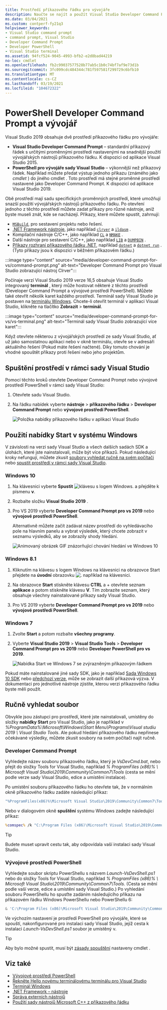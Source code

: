 ```yaml
---
title: Prostředí příkazového řádku pro vývojáře
description: Naučte se najít a použít Visual Studio Developer Command Prompt, Visual Studio Developer PowerShell a terminál sady Visual Studio, které vám umožní snadněji používat nástroje .NET a C++.
ms.date: 03/04/2021
ms.custom: contperf-fy21q3
helpviewer_keywords:
- Visual Studio command prompt
- command prompt, Visual Studio
- Developer Command Prompt
- Developer PowerShell
- Visual Studio terminal
ms.assetid: 94fcf524-9045-4993-bfb2-e2d8bad44219
no-loc: cmdlet
ms.openlocfilehash: fb2c99037577528b77ab5c1b0c74bf7af9e73d1b
ms.sourcegitcommit: 3fc099cdc484344c781f597581f299729c6bfb10
ms.translationtype: MT
ms.contentlocale: cs-CZ
ms.lasthandoff: 03/19/2021
ms.locfileid: "104672322"
---
```

# <a name="developer-command-prompt-and-developer-powershell"></a>PowerShell Developer Command Prompt a vývojář

Visual Studio 2019 obsahuje dvě prostředí příkazového řádku pro vývojáře:

- **Visual Studio Developer Command Prompt** – standardní příkazový řádek s určitými proměnnými prostředí nastavenými na snadnější použití vývojářských nástrojů příkazového řádku. K dispozici od aplikace Visual Studio 2015.
- **PowerShell pro vývojáře sady Visual Studio** – výkonnější než příkazový řádek. Například můžete předat výstup jednoho příkazu (známého jako *cmdlet* ) do jiného cmdlet . Toto prostředí má stejné proměnné prostředí nastavené jako Developer Command Prompt. K dispozici od aplikace Visual Studio 2019.

Obě prostředí mají sadu specifických proměnných prostředí, které umožňují snazší použití vývojářských nástrojů příkazového řádku. Po otevření jednoho z těchto prostředí můžete zadat příkazy pro různé nástroje, aniž byste museli znát, kde se nacházejí. Příkazy, které můžete spustit, zahrnují:

- [`MSBuild`](../../msbuild/msbuild-command-line-reference.md), pro sestavení projektu nebo řešení.
- [.NET Framework nástroje](/dotnet/framework/tools/index), jako například [`clrver`](/dotnet/framework/tools/clrver-exe-clr-version-tool) a [`ildasm`](/dotnet/framework/tools/ildasm-exe-il-disassembler) .
- Kompilační nástroje C/C++, jako například [`CL`](/cpp/build/reference/compiler-command-line-syntax) a [`NMAKE`](/cpp/build/reference/running-nmake) .
- Další nástroje pro sestavení C/C++, jako například [`LIB`](/cpp/build/reference/lib-reference) a [`DUMPBIN`](/cpp/build/reference/dumpbin-reference) .
- [Příkazy rozhraní příkazového řádku .NET](/dotnet/core/tools/index), například [`dotnet`](/dotnet/core/tools/dotnet) a [`dotnet run`](/dotnet/core/tools/dotnet-run) . (Tyto příkazy jsou k dispozici v běžném příkazovém řádku.)

:::image type="content" source="media/developer-command-prompt-for-vs/command-prompt.png" alt-text="Developer Command Prompt pro Visual Studio zobrazující nástroj Clrver":::

Počínaje verzí Visual Studio 2019 verze 16,5 obsahuje Visual Studio integrovaný **terminál** , který může hostovat některé z těchto prostředí (Developer Command Prompt a vývojové prostředí PowerShell). Můžete také otevřít několik karet každého prostředí. Terminál sady Visual Studio je postaven na [terminálu Windows](/windows/terminal/). Chcete-li otevřít terminál v aplikaci Visual Studio, klikněte na tlačítko **Zobrazit**  >  **terminál**.

:::image type="content" source="media/developer-command-prompt-for-vs/vs-terminal.png" alt-text="Terminál sady Visual Studio zobrazující více karet":::

Když otevřete některou z vývojářských prostředí ze sady Visual Studio, ať už jako samostatnou aplikaci nebo v okně terminálu, otevře se v adresáři aktuálního řešení (Pokud máte řešení načtené). Díky tomuto chování je vhodné spouštět příkazy proti řešení nebo jeho projektům.

## <a name="start-the-shell-from-inside-visual-studio"></a>Spuštění prostředí v rámci sady Visual Studio

Pomocí těchto kroků otevřete Developer Command Prompt nebo vývojové prostředí PowerShell v rámci sady Visual Studio:

1. Otevřete sadu Visual Studio.

1. Na řádku nabídek vyberte **nástroje**  >  **příkazového řádku**  >  **Developer Command Prompt** nebo **vývojové prostředí PowerShell**.

   ![Položka nabídky příkazového řádku v aplikaci Visual Studio](./media/developer-command-prompt-for-vs/vs-menu.png)

## <a name="use-the-windows-start-menu"></a>Použití nabídky Start v systému Windows

V závislosti na verzi sady Visual Studio a všech dalších sadách SDK a úlohách, které jste nainstalovali, může být více příkazů. Pokud následující kroky nefungují, můžete zkusit [soubory vyhledat ručně na svém počítači](#manually-locate-the-file) nebo [spustit prostředí v rámci sady Visual Studio](#start-the-shell-from-inside-visual-studio).

### <a name="windows-10"></a>Windows 10

1. Na klávesnici vyberte **Spustit** ![ klávesu s logem Windows.](./media/developer-command-prompt-for-vs/windows-logo-key-graphic.png) a přejděte k písmenu **v**.

1. Rozbalte složku **Visual Studio 2019** .

1. Pro VS 2019 vyberte **Developer Command Prompt pro vs 2019** nebo **vývojové prostředí PowerShell**.

   Alternativně můžete začít zadávat název prostředí do vyhledávacího pole na hlavním panelu a vybrat výsledek, který chcete zobrazit v seznamu výsledků, aby se zobrazily shody hledání.

   ![Animovaný obrázek GIF znázorňující chování hledání ve Windows 10](./media/developer-command-prompt-for-vs/windows-10-search.gif)

### <a name="windows-81"></a>Windows 8.1

1. Kliknutím na klávesu s logem Windows na klávesnici na obrazovce Start přejdete na **úvodní** obrazovku ![ .](./media/developer-command-prompt-for-vs/windows-logo-key-graphic.png) například na klávesnici.

1. Na obrazovce **Start** stiskněte klávesu **CTRL** a +  otevřete seznam **aplikace** a potom stiskněte klávesu **V**. Tím zobrazíte seznam, který obsahuje všechny nainstalované příkazy sady Visual Studio.

1. Pro VS 2019 vyberte **Developer Command Prompt pro vs 2019** nebo **vývojové prostředí PowerShell**.

### <a name="windows-7"></a>Windows 7

1. Zvolte **Start** a potom rozbalte **všechny programy**.

1. Vyberte **Visual Studio 2019**  >  **Visual Studio Tools**  >  **Developer Command Prompt pro vs 2019** nebo **Developer PowerShell pro vs 2019**.

   ![Nabídka Start ve Windows 7 se zvýrazněným příkazovým řádkem](./media/developer-command-prompt-for-vs/windows-7-menu.png)

Pokud máte nainstalované jiné sady SDK, jako je například [Sada Windows 10 SDK](https://developer.microsoft.com/windows/downloads/windows-10-sdk) nebo [předchozí verze](https://developer.microsoft.com/windows/downloads/sdk-archive), může se zobrazit další příkazová výzva. V dokumentaci pro jednotlivé nástroje zjistíte, kterou verzi příkazového řádku byste měli použít.

## <a name="manually-locate-the-file"></a>Ručně vyhledat soubor

Obvykle jsou zástupci pro prostředí, které jste nainstalovali, umístěny do složky **nabídky Start** pro Visual Studio, jako je například v *%ProgramData%\Microsoft\Windows\Start Menu\Programs\Visual studiu 2019 \ Visual Studio Tools*. Ale pokud hledání příkazového řádku nepřinese očekávané výsledky, můžete zkusit soubory na svém počítači najít ručně.

### <a name="developer-command-prompt"></a>Developer Command Prompt

Vyhledejte název souboru příkazového řádku, který je *VsDevCmd.bat*, nebo přejít do složky Tools for Visual Studio, například *% ProgramFiles (x86)% \ Microsoft Visual Studio\2019\Community\Common7\Tools* (cesta se mění podle verze sady Visual Studio, edice a umístění instalace).

Po umístění souboru příkazového řádku ho otevřete tak, že v normálním okně příkazového řádku zadáte následující příkaz:

```cmd
"%ProgramFiles(x86)%\Microsoft Visual Studio\2019\Community\Common7\Tools\VsDevCmd.bat"
```

Nebo v dialogovém okně **spuštění** systému Windows zadejte následující příkaz:

```cmd
%comspec% /k "C:\Program Files (x86)\Microsoft Visual Studio\2019\Community\Common7\Tools\VsDevCmd.bat"
```

> [!TIP]
> Budete muset upravit cestu tak, aby odpovídala vaší instalaci sady Visual Studio.

### <a name="developer-powershell"></a>Vývojové prostředí PowerShell

Vyhledejte soubor skriptu PowerShellu s názvem *Launch-VsDevShell.ps1* nebo do složky Tools for Visual Studio, například *% ProgramFiles (x86)% \ Microsoft Visual Studio\2019\Community\Common7\Tools*. (Cesta se mění podle vaší verze, edice a umístění sady Visual Studio.) Po vyhledání souboru PowerShellu ho spusťte zadáním následujícího příkazu na příkazovém řádku Windows PowerShellu nebo PowerShellu 6:

```powershell
& 'C:\Program Files (x86)\Microsoft Visual Studio\2019\Community\Common7\Tools\Launch-VsDevShell.ps1'
```

Ve výchozím nastavení je prostředí PowerShell pro vývojáře, které se spouští, nakonfigurované pro instalaci sady Visual Studio, jejíž cesta k instalaci *Launch-VsDevShell.ps1* soubor je umístěný v.

> [!TIP]
> Aby bylo možné spustit, musí být [zásady spouštění](/powershell/module/microsoft.powershell.core/about/about_execution_policies) nastaveny cmdlet .

## <a name="see-also"></a>Viz také

- [Vývojové prostředí PowerShell](https://devblogs.microsoft.com/visualstudio/the-powershell-you-know-and-love-now-with-a-side-of-visual-studio/)
- [Řekněte Hello novému terminálovému terminálu pro Visual Studio](https://devblogs.microsoft.com/visualstudio/say-hello-to-the-new-visual-studio-terminal/)
- [Terminál Windows](/windows/terminal/)
- [.NET Framework – nástroje](/dotnet/framework/tools/index)
- [Správa externích nástrojů](../managing-external-tools.md)
- [Použití sady nástrojů Microsoft C++ z příkazového řádku](/cpp/build/building-on-the-command-line)

